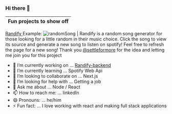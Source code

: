 ### Hi there 👋
Fun projects to show off|
--------|
<a href="https://github.com/SLO42/Randofy-backend" target="_blank">Randify </a> Example: ![randomSong](https://randofy-backend.herokuapp.com/svg-s) 
| Randify is a random song generator for those looking for a little random in their music choice. Click the song to view its source and generate a new song to listen on spotify! Feel free to refresh the page for a new song! Thank you [@settleformore](https://github.com/settleformore) for the idea and letting me join you for this project


<!--
**SLO42/SLO42** is a ✨ _special_ ✨ repository because its `README.md` (this file) appears on your GitHub profile.

Here are some ideas to get you started:
-->

- 🔭 I’m currently working on ... [Randify-backend](https://github.com/SLO42/Randofy-backend)
- 🌱 I’m currently learning ... Spotify Web Api
- 👯 I’m looking to collaborate on ... Next.js
- 🤔 I’m looking for help with ... Getting a job
- 💬 Ask me about ... Node / React
- 📫 How to reach me: ... linkedIn
- 😄 Pronouns: ... he/him
- ⚡ Fun fact: ... I love working with react and making full stack applications

